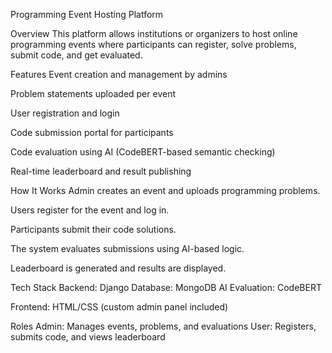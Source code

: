 Programming Event Hosting Platform

Overview
This platform allows institutions or organizers to host online programming events where participants can register, solve problems, submit code, and get evaluated.

Features
Event creation and management by admins

Problem statements uploaded per event

User registration and login

Code submission portal for participants

Code evaluation using AI (CodeBERT-based semantic checking)

Real-time leaderboard and result publishing

How It Works
Admin creates an event and uploads programming problems.

Users register for the event and log in.

Participants submit their code solutions.

The system evaluates submissions using AI-based logic.

Leaderboard is generated and results are displayed.

Tech Stack
Backend: Django
Database: MongoDB
AI Evaluation: CodeBERT

Frontend: HTML/CSS (custom admin panel included)

Roles
Admin: Manages events, problems, and evaluations
User: Registers, submits code, and views leaderboard
